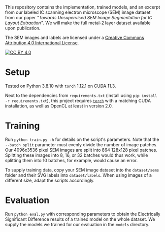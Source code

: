 This repository contains the implementation, trained models, and an excerpt from our labeled IC scanning electron microscope (SEM) image dataset from our paper _"Towards Unsupervised SEM Image Segmentation for IC Layout Extraction"_. We will make the full metal-2 layer dataset available upon publication.

The SEM images and labels are licensed under a
[Creative Commons Attribution 4.0 International License][cc-by].

[![CC BY 4.0][cc-by-image]][cc-by]

[cc-by]: http://creativecommons.org/licenses/by/4.0/
[cc-by-image]: https://i.creativecommons.org/l/by/4.0/88x31.png

# Setup

Tested on Python 3.8.10 with `torch` 1.12.1 on CUDA 11.3.

Next to the dependencies from `requirements.txt` (install using `pip install -r requirements.txt`),
this project requires [`torch`](https://pytorch.org/) with a matching CUDA installation, as well as OpenCL at least in version 2.0.

# Training

Run `python train.py -h` for details on the script's parameters.
Note that the `--batch_split` parameter must evenly divide the number of image patches.
Our 4096x3536 pixel SEM images are split into 864 128x128 pixel patches.
Splitting these images into 8, 16, or 32 batches would thus work, while splitting them into 10 batches, for example, would cause an error.

To supply training data, copy your SEM image dataset into the `dataset/sems` folder and their SVG labels into `dataset/labels`. When using images of a different size, adapt the scripts accordingly.

# Evaluation

Run `python eval.py` with corresponding parameters to obtain the Electrically Significant Difference results of a trained model on the whole dataset.
We supply the models we trained for our evaluation in the `models` directory.
